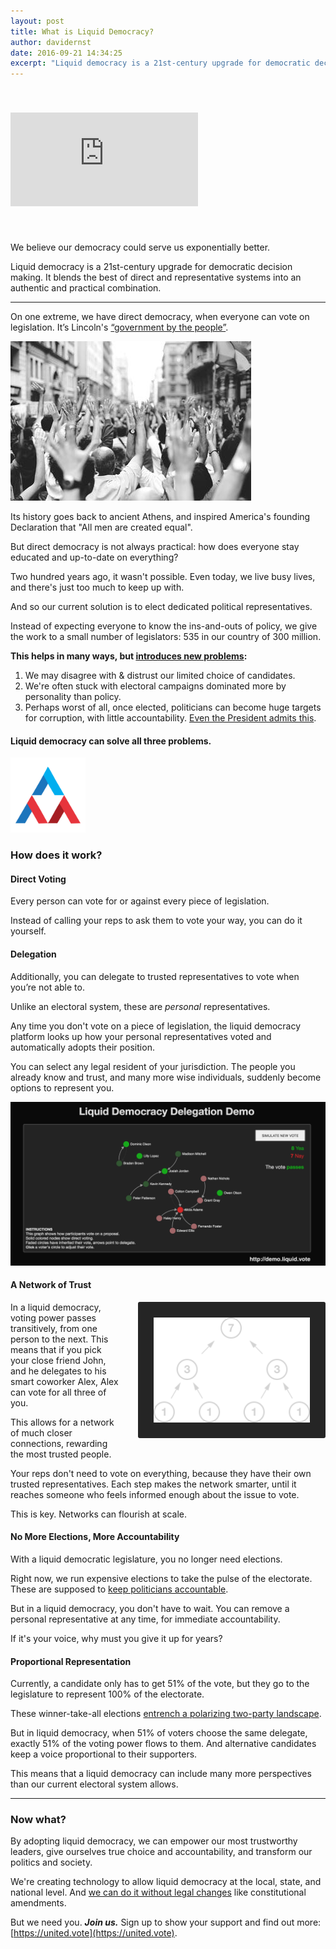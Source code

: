 ```yaml
---
layout: post
title: What is Liquid Democracy?
author: davidernst
date: 2016-09-21 14:34:25
excerpt: "Liquid democracy is a 21st-century upgrade for democratic decision making. It blends the best of direct and representative systems into an authentic and practical combination."
---
```


<iframe src="https://www.youtube.com/embed/BvA0J_2ZpIQ" frameborder="0" allowfullscreen style="margin: 40px auto"></iframe>

<br />

We believe our democracy could serve us exponentially better.

Liquid democracy is a 21st-century upgrade for democratic decision making. It blends the best of direct and representative systems into an authentic and practical combination.

---------

On one extreme, we have direct democracy, when everyone can vote on legislation. It’s Lincoln's [“government by the people”](https://youtu.be/BvA0J_2ZpIQ?t=2m13s).

![](/assets/article_images/2016-09-21-what-is-liquid-democracy/crowd-raises-hands-photo.png)

Its history goes back to ancient Athens, and inspired America's founding Declaration that "All men are created equal".

But direct democracy is not always practical: how does everyone stay educated and up-to-date on everything?

Two hundred years ago, it wasn't possible. Even today, we live busy lives, and there's just too much to keep up with.

And so our current solution is to elect dedicated political representatives.

Instead of expecting everyone to know the ins-and-outs of policy, we give the work to a small number of legislators: 535 in our country of 300 million.

**This helps in many ways, but [introduces new problems](/assets/article_images/2016-09-21-what-is-liquid-democracy/congressional-approval-history.png):**

1. We may disagree with & distrust our limited choice of candidates.
2. We're often stuck with electoral campaigns dominated more by personality than policy.
3. Perhaps worst of all, once elected, politicians can become huge targets for corruption, with little accountability. [Even the President admits this](https://www.youtube.com/watch?v=e4tHW9_bb08).

#### Liquid democracy can solve all three problems.

<img src="/assets/icon-reduced-300.png" width="120" />

### How does it work?

#### Direct Voting

Every person can vote for or against every piece of legislation.

Instead of calling your reps to ask them to vote your way, you can do it yourself.

#### Delegation

<a name="delegation"></a>

Additionally, you can delegate to trusted representatives to vote when you’re not able to.

Unlike an electoral system, these are *personal* representatives.

Any time you don't vote on a piece of legislation, the liquid democracy platform looks up how your personal representatives voted and automatically adopts their position.

You can select any legal resident of your jurisdiction. The people you already know and trust, and many more wise individuals, suddenly become options to represent you.

[![Click this picture for an interactive demo of liquid democracy delegation](/assets/article_images/2016-09-21-what-is-liquid-democracy/liquid-democracy-simulation-screenshot.png)](https://demo.united.vote)

#### A Network of Trust

<img src="/assets/article_images/2016-09-21-what-is-liquid-democracy/voting_power_graphic.png" style="background-color: #252525; border-radius: 3px; float: right; margin-left: 28px; padding: 25px; width: 250px;" />

In a liquid democracy, voting power passes transitively, from one person to the next. This means that if you pick your close friend John, and he delegates to his smart coworker Alex, Alex can vote for all three of you.

This allows for a network of much closer connections, rewarding the most trusted people.

Your reps don't need to vote on everything, because they have their own trusted representatives. Each step makes the network smarter, until it reaches someone who feels informed enough about the issue to vote.

This is key. Networks can flourish at scale.

#### No More Elections, More Accountability

With a liquid democratic legislature, you no longer need elections.

Right now, we run expensive elections to take the pulse of the electorate. These are supposed to [keep politicians accountable](/2017/10/23/democracy-vs-corruption/).

But in a liquid democracy, you don't have to wait. You can remove a personal representative at any time, for immediate accountability.

If it's your voice, why must you give it up for years?

#### Proportional Representation

Currently, a candidate only has to get 51% of the vote, but they go to the legislature to represent 100% of the electorate.

These winner-take-all elections [entrench a polarizing two-party landscape](/2017/03/06/how-to-move-past-two-parties/).

But in liquid democracy, when 51% of voters choose the same delegate, exactly 51% of the voting power flows to them. And alternative candidates keep a voice proportional to their supporters.

This means that a liquid democracy can include many more perspectives than our current electoral system allows.

---------

### Now what?

By adopting liquid democracy, we can empower our most trustworthy leaders, give ourselves true choice and accountability, and transform our politics and society.

We're creating technology to allow liquid democracy at the local, state, and national level. And [we can do it without legal changes](/2017/07/04/running-liquid-democracy-candidates/) like constitutional amendments.

But we need you. ***Join us.*** Sign up to show your support and find out more: [https://united.vote](https://united.vote).
